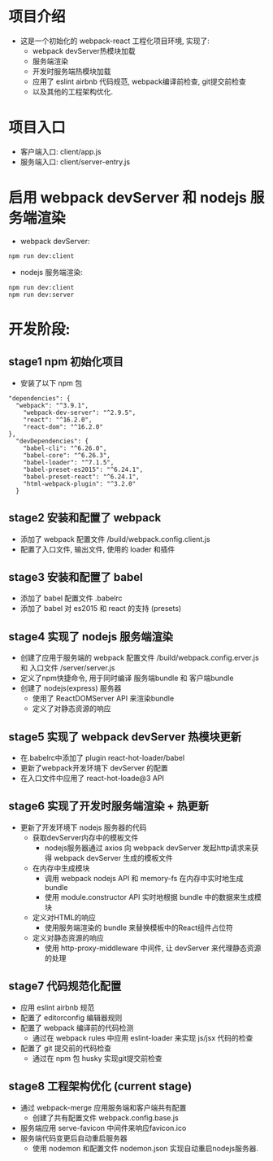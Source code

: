# 项目介绍
* 这是一个初始化的 webpack-react 工程化项目环境, 实现了:
  * webpack devServer热模块加载
  * 服务端渲染
  * 开发时服务端热模块加载
  * 应用了 eslint airbnb 代码规范, webpack编译前检查, git提交前检查
  * 以及其他的工程架构优化.

# 项目入口
* 客户端入口: client/app.js
* 服务端入口: client/server-entry.js

# 启用 webpack devServer 和 nodejs 服务端渲染
* webpack devServer:
~~~
npm run dev:client
~~~
* nodejs 服务端渲染:
~~~
npm run dev:client
npm run dev:server
~~~

# 开发阶段:
## stage1 npm 初始化项目
* 安装了以下 npm 包
```
"dependencies": {
  "webpack": "^3.9.1",
    "webpack-dev-server": "^2.9.5",
    "react": "^16.2.0",
    "react-dom": "^16.2.0"
},
  "devDependencies": {
    "babel-cli": "^6.26.0",
    "babel-core": "^6.26.3",
    "babel-loader": "^7.1.5",
    "babel-preset-es2015": "^6.24.1",
    "babel-preset-react": "^6.24.1",
    "html-webpack-plugin": "^3.2.0"
  }
```

## stage2 安装和配置了 webpack
* 添加了 webpack 配置文件 /build/webpack.config.client.js
* 配置了入口文件, 输出文件, 使用的 loader 和插件

## stage3 安装和配置了 babel
* 添加了 babel 配置文件 .babelrc
* 添加了 babel 对 es2015 和 react 的支持 (presets)

## stage4 实现了 nodejs 服务端渲染
* 创建了应用于服务端的 webpack 配置文件 /build/webpack.config.erver.js 和 入口文件 /server/server.js
* 定义了npm快捷命令, 用于同时编译 服务端bundle 和 客户端bundle
* 创建了 nodejs(express) 服务器
  * 使用了 ReactDOMServer API 来渲染bundle
  * 定义了对静态资源的响应

## stage5 实现了 webpack devServer 热模块更新
* 在.babelrc中添加了 plugin react-hot-loader/babel
* 更新了webpack开发环境下 devServer 的配置
* 在入口文件中应用了 react-hot-loade@3 API

## stage6 实现了开发时服务端渲染 + 热更新
* 更新了开发环境下 nodejs 服务器的代码
  * 获取devServer内存中的模板文件
    * nodejs服务器通过 axios 向 webpack devServer 发起http请求来获得 webpack devServer 生成的模板文件
  * 在内存中生成模块
    * 调用 webpack nodejs API 和 memory-fs 在内存中实时地生成 bundle
    * 使用 module.constructor API 实时地根据 bundle 中的数据来生成模块
  * 定义对HTML的响应
    * 使用服务端渲染的 bundle 来替换模板中的React组件占位符
  * 定义对静态资源的响应
    * 使用 http-proxy-middleware 中间件, 让 devServer 来代理静态资源的处理

## stage7 代码规范化配置
* 应用 eslint airbnb 规范
* 配置了 editorconfig 编辑器规则
* 配置了 webpack 编译前的代码检测
  * 通过在 webpack rules 中应用 eslint-loader 来实现 js/jsx 代码的检查
* 配置了 git 提交前的代码检查
  * 通过在 npm 包 husky 实现git提交前检查

## stage8 工程架构优化 (current stage)
* 通过 webpack-merge 应用服务端和客户端共有配置
  * 创建了共有配置文件 webpack.config.base.js
* 服务端应用 serve-favicon 中间件来响应favicon.ico
* 服务端代码变更后自动重启服务器
  * 使用 nodemon 和配置文件 nodemon.json 实现自动重启nodejs服务器.

